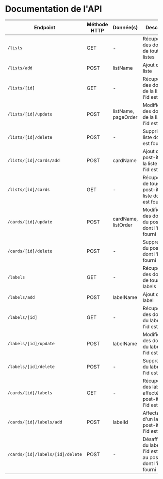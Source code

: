 # Documentation de l'API

| Endpoint | Méthode HTTP | Donnée(s) | Description |
|--|--|--|--|
| `/lists` | GET | - | Récupération des données de toutes les listes |
| `/lists/add` | POST | listName | Ajout d'une liste |
| `/lists/[id]` | GET | - | Récupération des données de la liste dont l'id est fourni |
| `/lists/[id]/update` | POST | listName, pageOrder | Modification des données de la liste dont l'id est fourni |
| `/lists/[id]/delete` | POST | - | Supprimer la liste dont l'id est fourni |
| `/lists/[id]/cards/add` | POST | cardName | Ajout d'un post-it dans la liste dont l'id est fourni |
| `/lists/[id]/cards` | GET | - | Récupération de tous les post-it de la liste dont l'id est fourni |
| `/cards/[id]/update` | POST | cardName, listOrder | Modification des données du post-it dont l'id est fourni |
| `/cards/[id]/delete` | POST | - | Suppression du post-it dont l'id est fourni |
| `/labels` | GET | - | Récupération des données de tous les labels |
| `/labels/add` | POST | labelName | Ajout d'un label |
| `/labels/[id]` | GET | - | Récupération des données du label dont l'id est fourni |
| `/labels/[id]/update` | POST | labelName | Modification des données du label dont l'id est fourni |
| `/labels/[id]/delete` | POST | - | Suppression du label dont l'id est fourni |
| `/cards/[id]/labels` | GET | - | Récupération des labels affectés au post-it dont l'id est fourni |
| `/cards/[id]/labels/add` | POST | labelId | Affectation d'un label au post-it dont l'id est fourni |
| `/cards/[id]/labels/[id]/delete` | POST | - | Désaffectation du label dont l'id est fourni au post-it dont l'id est fourni |
